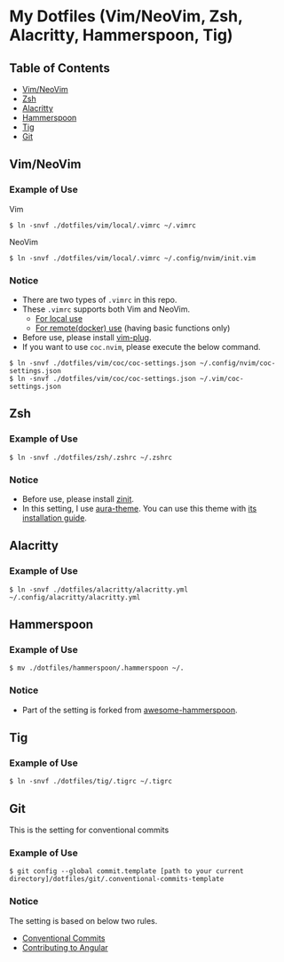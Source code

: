 # My Dotfiles (Vim/NeoVim, Zsh, Alacritty, Hammerspoon, Tig)

## Table of Contents
- [Vim/NeoVim](#vim)
- [Zsh](#zsh)
- [Alacritty](#alacritty)
- [Hammerspoon](#hammerspoon)
- [Tig](#tig)
- [Git](#git)


<a id="vim"></a>
## Vim/NeoVim
### Example of Use
Vim
```
$ ln -snvf ./dotfiles/vim/local/.vimrc ~/.vimrc
```
NeoVim
```
$ ln -snvf ./dotfiles/vim/local/.vimrc ~/.config/nvim/init.vim
```
### Notice
- There are two types of `.vimrc` in this repo.<br>
- These `.vimrc` supports both Vim and NeoVim.
    - [For local use](https://github.com/Tiger-0512/dotfiles/blob/main/vim/local/.vimrc)
    - [For remote(docker) use](https://github.com/Tiger-0512/dotfiles/blob/main/vim/remote/.vimrc) (having basic functions only)<br>
- Before use, please install [vim-plug](https://github.com/junegunn/vim-plug).<br>
- If you want to use `coc.nvim`, please execute the below command.
```
$ ln -snvf ./dotfiles/vim/coc/coc-settings.json ~/.config/nvim/coc-settings.json
$ ln -snvf ./dotfiles/vim/coc/coc-settings.json ~/.vim/coc-settings.json
```


<a id="zsh"></a>
## Zsh
### Example of Use
```
$ ln -snvf ./dotfiles/zsh/.zshrc ~/.zshrc
```
### Notice
- Before use, please install [zinit](https://github.com/zdharma/zinit).
- In this setting, I use [aura-theme](https://github.com/daltonmenezes/aura-theme). You can use this theme with [its installation guide](https://github.com/daltonmenezes/aura-theme/tree/main/packages/alacritty).


<a id="alacritty"></a>
## Alacritty
### Example of Use
```
$ ln -snvf ./dotfiles/alacritty/alacritty.yml ~/.config/alacritty/alacritty.yml
```

<a id="hammerspoon"></a>
## Hammerspoon
### Example of Use
```
$ mv ./dotfiles/hammerspoon/.hammerspoon ~/.
```
### Notice
- Part of the setting is forked from [awesome-hammerspoon](https://github.com/ashfinal/awesome-hammerspoon).


<a id="tig"></a>
## Tig
### Example of Use
```
$ ln -snvf ./dotfiles/tig/.tigrc ~/.tigrc
```

<a id="git"></a>
## Git
This is the setting for conventional commits
### Example of Use
```
$ git config --global commit.template [path to your current directory]/dotfiles/git/.conventional-commits-template
```
### Notice
The setting is based on below two rules.
- [Conventional Commits](https://www.conventionalcommits.org/en/v1.0.0/)
- [Contributing to Angular](https://github.com/angular/angular/blob/master/CONTRIBUTING.md)

